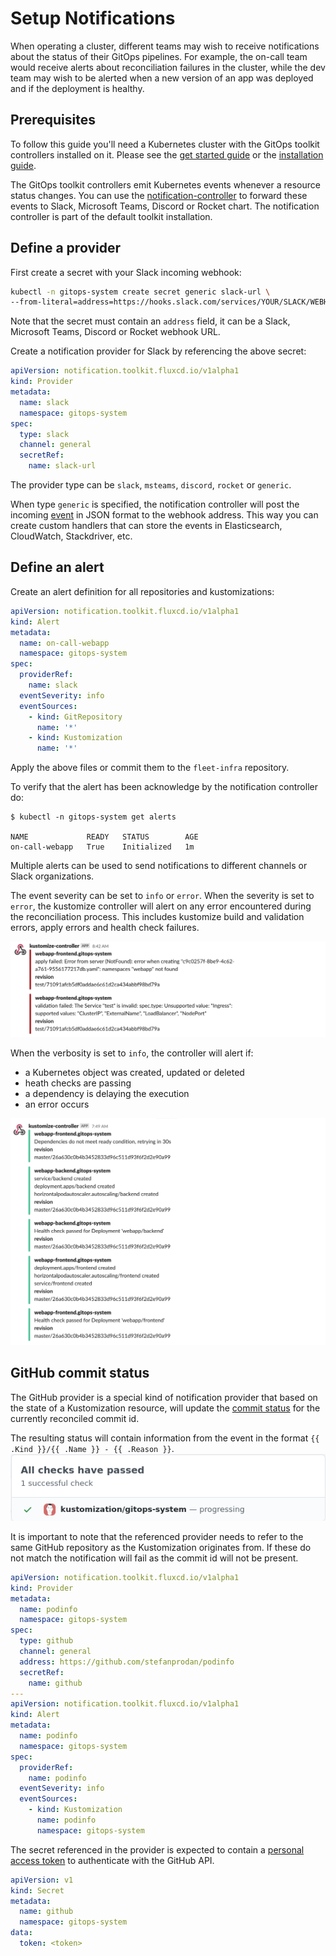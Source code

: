 # Setup Notifications

When operating a cluster, different teams may wish to receive notifications about
the status of their GitOps pipelines.
For example, the on-call team would receive alerts about reconciliation
failures in the cluster, while the dev team may wish to be alerted when a new version
of an app was deployed and if the deployment is healthy.

## Prerequisites

To follow this guide you'll need a Kubernetes cluster with the GitOps
toolkit controllers installed on it.
Please see the [get started guide](../get-started/index.md)
or the [installation guide](installation.md).

The GitOps toolkit controllers emit Kubernetes events whenever a resource status changes.
You can use the [notification-controller](../components/notification/controller.md)
to forward these events to Slack, Microsoft Teams, Discord or Rocket chart.
The notification controller is part of the default toolkit installation.

## Define a provider

First create a secret with your Slack incoming webhook:

```sh
kubectl -n gitops-system create secret generic slack-url \
--from-literal=address=https://hooks.slack.com/services/YOUR/SLACK/WEBHOOK
```

Note that the secret must contain an `address` field,
it can be a Slack, Microsoft Teams, Discord or Rocket webhook URL.

Create a notification provider for Slack by referencing the above secret:

```yaml
apiVersion: notification.toolkit.fluxcd.io/v1alpha1
kind: Provider
metadata:
  name: slack
  namespace: gitops-system
spec:
  type: slack
  channel: general
  secretRef:
    name: slack-url
```

The provider type can be `slack`, `msteams`, `discord`, `rocket` or `generic`.

When type `generic` is specified, the notification controller will post the incoming
[event](../components/notification/event.md) in JSON format to the webhook address.
This way you can create custom handlers that can store the events in
Elasticsearch, CloudWatch, Stackdriver, etc.

## Define an alert

Create an alert definition for all repositories and kustomizations:

```yaml
apiVersion: notification.toolkit.fluxcd.io/v1alpha1
kind: Alert
metadata:
  name: on-call-webapp
  namespace: gitops-system
spec:
  providerRef:
    name: slack
  eventSeverity: info
  eventSources:
    - kind: GitRepository
      name: '*'
    - kind: Kustomization
      name: '*'
```

Apply the above files or commit them to the `fleet-infra` repository.

To verify that the alert has been acknowledge by the notification controller do:

```console
$ kubectl -n gitops-system get alerts

NAME             READY   STATUS        AGE
on-call-webapp   True    Initialized   1m
```

Multiple alerts can be used to send notifications to different channels or Slack organizations.

The event severity can be set to `info` or `error`.
When the severity is set to `error`, the kustomize controller will alert on any error
encountered during the reconciliation process.
This includes kustomize build and validation errors,
apply errors and health check failures.

![error alert](../diagrams/slack-error-alert.png)

When the verbosity is set to `info`, the controller will alert if:

* a Kubernetes object was created, updated or deleted
* heath checks are passing
* a dependency is delaying the execution
* an error occurs

![info alert](../diagrams/slack-info-alert.png)

## GitHub commit status

The GitHub provider is a special kind of notification provider that based on the
state of a Kustomization resource, will update the
[commit status](https://docs.github.com/en/github/collaborating-with-issues-and-pull-requests/about-status-checks) for the currently reconciled commit id.

The resulting status will contain information from the event in the format `{{ .Kind }}/{{ .Name }} - {{ .Reason }}`.
![github commit status](../diagrams/github-commit-status.png)

It is important to note that the referenced provider needs to refer to the
same GitHub repository as the Kustomization originates from. If these do
not match the notification will fail as the commit id will not be present.

```yaml
apiVersion: notification.toolkit.fluxcd.io/v1alpha1
kind: Provider
metadata:
  name: podinfo
  namespace: gitops-system
spec:
  type: github
  channel: general
  address: https://github.com/stefanprodan/podinfo
  secretRef:
    name: github
---
apiVersion: notification.toolkit.fluxcd.io/v1alpha1
kind: Alert
metadata:
  name: podinfo
  namespace: gitops-system
spec:
  providerRef:
    name: podinfo
  eventSeverity: info
  eventSources:
    - kind: Kustomization
      name: podinfo
      namespace: gitops-system
```

The secret referenced in the provider is expected to contain a [personal access token](https://docs.github.com/en/github/authenticating-to-github/creating-a-personal-access-token)
to authenticate with the GitHub API.
```yaml
apiVersion: v1
kind: Secret
metadata:
  name: github
  namespace: gitops-system
data:
  token: <token>
```


